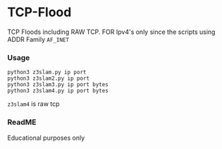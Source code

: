 # TCP-Flood
TCP Floods including RAW TCP. FOR Ipv4's only since the scripts using ADDR Family ```AF_INET```

### Usage
```
python3 z3slam.py ip port
python3 z3slam2.py ip port
python3 z3slam3.py ip port bytes
python3 z3slam4.py ip port bytes
```
```z3slam4``` is raw tcp

### ReadME
Educational purposes only
